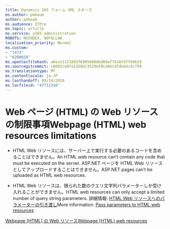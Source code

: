 ```yaml
---
title: Dynamics 365 フォーム XML スキーマ
ms.author: pebaum
author: pebaum
ms.audience: ITPro
ms.topic: article
ms.service: o365-administration
ROBOTS: NOINDEX, NOFOLLOW
localization_priority: Normal
ms.custom:
- "1473"
- "6200020"
ms.openlocfilehash: a8ece1151885f6905b00dbd0daf7b18fdff60b29
ms.sourcegitcommit: c6692ce0fa1358ec3529e59ca0ecdfdea4cdc759
ms.translationtype: MT
ms.contentlocale: ja-JP
ms.lasthandoff: 09/14/2020
ms.locfileid: "47711316"
---
```

# <a name="webpage-html-web-resources-limitations"></a><span data-ttu-id="66509-102">Web ページ (HTML) の Web リソースの制限事項</span><span class="sxs-lookup"><span data-stu-id="66509-102">Webpage (HTML) web resources limitations</span></span>

* <span data-ttu-id="66509-103">HTML Web リソースには、サーバー上で実行する必要のあるコードを含めることはできません。</span><span class="sxs-lookup"><span data-stu-id="66509-103">An HTML web resource can’t contain any code that must be executed on the server.</span></span> <span data-ttu-id="66509-104">ASP.NET ページを HTML Web リソースとしてアップロードすることはできません。</span><span class="sxs-lookup"><span data-stu-id="66509-104">ASP.NET pages can’t be uploaded as HTML web resources.</span></span>

* <span data-ttu-id="66509-105">HTML Web リソースは、限られた数のクエリ文字列パラメーターしか受け入れることができません。</span><span class="sxs-lookup"><span data-stu-id="66509-105">HTML web resources can only accept a limited number of query string parameters.</span></span> <span data-ttu-id="66509-106">詳細情報: [HTML Web リソースへのパラメーターの引き渡し](https://docs.microsoft.com/dynamics365/customer-engagement/developer/webpage-html-web-resources#BKMK_PassingParametersToWebResources)</span><span class="sxs-lookup"><span data-stu-id="66509-106">More information: [Pass parameters to HTML web resources](https://docs.microsoft.com/dynamics365/customer-engagement/developer/webpage-html-web-resources#BKMK_PassingParametersToWebResources)</span></span>

[<span data-ttu-id="66509-107">Webpage (HTML) の Web リソース</span><span class="sxs-lookup"><span data-stu-id="66509-107">Webpage (HTML) web resources</span></span>](https://docs.microsoft.com/dynamics365/customer-engagement/developer/webpage-html-web-resources)
